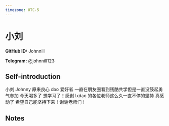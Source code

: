 ```yaml
---
timezone: UTC-5
---
```


# 小刘

**GitHub ID:** Johnnill

**Telegram:** @johnnill123

## Self-introduction

小刘 Johnny 原来良心 dao 爱好者 一直在朋友圈看到残酷共学但是一直没鼓起勇气参加 今天喝多了 想学习了！感谢 lxdao 的各位老师这么久一直不停的坚持 真感动了 希望自己能坚持下来！谢谢老师们！

## Notes

<!-- Content_START -->

<!-- Content_END -->
